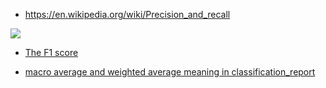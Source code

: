 
* https://en.wikipedia.org/wiki/Precision_and_recall

![](https://upload.wikimedia.org/wikipedia/commons/thumb/2/26/Precisionrecall.svg/525px-Precisionrecall.svg.png)

* [The F1 score](https://towardsdatascience.com/the-f1-score-bec2bbc38aa6)

* [macro average and weighted average meaning in classification_report](https://datascience.stackexchange.com/questions/65839/macro-average-and-weighted-average-meaning-in-classification-report)
